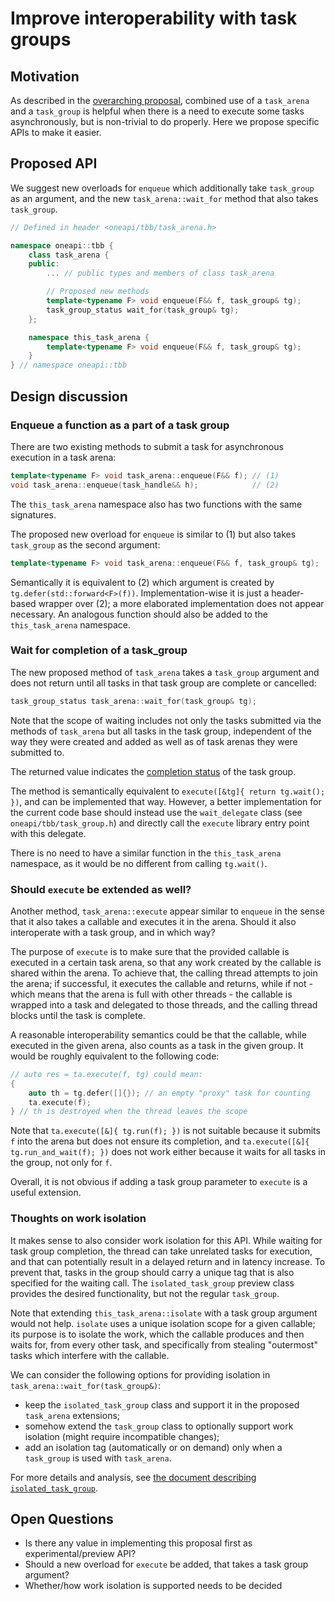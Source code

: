 # Improve interoperability with task groups

## Motivation

As described in the [overarching proposal](readme.md#motivation), combined use of a `task_arena`
and a `task_group` is helpful when there is a need to execute some tasks asynchronously,
but is non-trivial to do properly. Here we propose specific APIs to make it easier.

## Proposed API

We suggest new overloads for `enqueue` which additionally take `task_group` as an argument,
and the new `task_arena::wait_for` method that also takes `task_group`.

```cpp
// Defined in header <oneapi/tbb/task_arena.h>

namespace oneapi::tbb {
    class task_arena {
    public:
        ... // public types and members of class task_arena

        // Proposed new methods
        template<typename F> void enqueue(F&& f, task_group& tg);
        task_group_status wait_for(task_group& tg);
    };

    namespace this_task_arena {
        template<typename F> void enqueue(F&& f, task_group& tg);
    }
} // namespace oneapi::tbb
```

## Design discussion

### Enqueue a function as a part of a task group

There are two existing methods to submit a task for asynchronous execution in a task arena:
```cpp
template<typename F> void task_arena::enqueue(F&& f); // (1)
void task_arena::enqueue(task_handle&& h);            // (2)
```
The `this_task_arena` namespace also has two functions with the same signatures.

The proposed new overload for `enqueue` is similar to (1) but also takes `task_group` as the second argument:
```cpp
template<typename F> void task_arena::enqueue(F&& f, task_group& tg);
```
Semantically it is equivalent to (2) which argument is created by `tg.defer(std::forward<F>(f))`.
Implementation-wise it is just a header-based wrapper over (2); a more elaborated implementation
does not appear necessary. An analogous function should also be added to the `this_task_arena` namespace.

### Wait for completion of a task_group

The new proposed method of `task_arena` takes a `task_group` argument and does not return until
all tasks in that task group are complete or cancelled:
```cpp
task_group_status task_arena::wait_for(task_group& tg);
```
Note that the scope of waiting includes not only the tasks submitted via the methods of `task_arena`
but all tasks in the task group, independent of the way they were created and added as well as of
task arenas they were submitted to.

The returned value indicates the [completion status](
https://oneapi-spec.uxlfoundation.org/specifications/oneapi/v1.4-rev-1/elements/onetbb/source/task_scheduler/task_group/task_group_status_enum)
of the task group.

The method is semantically equivalent to `execute([&tg]{ return tg.wait(); })`, and can be implemented
that way. However, a better implementation for the current code base should instead use the `wait_delegate`
class (see `oneapi/tbb/task_group.h`) and directly call the `execute` library entry point with this delegate.

There is no need to have a similar function in the `this_task_arena` namespace, as it would be
no different from calling `tg.wait()`.

### Should `execute` be extended as well?

Another method, `task_arena::execute` appear similar to `enqueue` in the sense that it also takes a callable
and executes it in the arena. Should it also interoperate with a task group, and in which way?

The purpose of `execute` is to make sure that the provided callable is executed in a certain task arena,
so that any work created by the callable is shared within the arena. To achieve that, the calling thread
attempts to join the arena; if successful, it executes the callable and returns, while if not - which means
that the arena is full with other threads - the callable is wrapped into a task and delegated to those threads,
and the calling thread blocks until the task is complete.

A reasonable interoperability semantics could be that the callable, while executed in the given arena,
also counts as a task in the given group. It would be roughly equivalent to the following code:
```cpp
// auto res = ta.execute(f, tg) could mean:
{
    auto th = tg.defer([]{}); // an empty "proxy" task for counting
    ta.execute(f);
} // th is destroyed when the thread leaves the scope
```

Note that `ta.execute([&]{ tg.run(f); })` is not suitable because it submits `f` into the arena
but does not ensure its completion, and `ta.execute([&]{ tg.run_and_wait(f); })` does not work either
because it waits for all tasks in the group, not only for `f`.

Overall, it is not obvious if adding a task group parameter to `execute` is a useful extension.

### Thoughts on work isolation

It makes sense to also consider work isolation for this API. While waiting for task group completion,
the thread can take unrelated tasks for execution, and that can potentially result in a delayed return
and in latency increase. To prevent that, tasks in the group should carry a unique tag that is
also specified for the waiting call. The `isolated_task_group` preview class provides the desired
functionality, but not the regular `task_group`.

Note that extending `this_task_arena::isolate` with a task group argument would not help. `isolate`
uses a unique isolation scope for a given callable; its purpose is to isolate the work, which the callable
produces and then waits for, from every other task, and specifically from stealing "outermost" tasks which
interfere with the callable.

We can consider the following options for providing isolation in `task_arena::wait_for(task_group&)`:
- keep the `isolated_task_group` class and support it in the proposed `task_arena` extensions;
- somehow extend the `task_group` class to optionally support work isolation (might require incompatible changes);
- add an isolation tag (automatically or on demand) only when a `task_group` is used with `task_arena`.

For more details and analysis, see [the document describing `isolated_task_group`](
https://github.com/uxlfoundation/oneTBB/tree/master/rfcs/experimental/isolated_task_group).

## Open Questions

- Is there any value in implementing this proposal first as experimental/preview API?
- Should a new overload for `execute` be added, that takes a task group argument?
- Whether/how work isolation is supported needs to be decided
